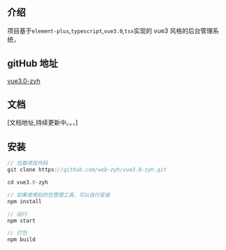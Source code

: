 ## 介绍

项目基于`element-plus`,`typescript`,`vue3.0`,`tsx`实现的 vue3 风格的后台管理系统，

## gitHub 地址

[vue3.0-zyh](https://github.com/web-zyh/vue3.0-zyh.git)

## 文档

[文档地址,持续更新中。。，]

## 安装

```js
// 拉取项目代码
git clone https://github.com/web-zyh/vue3.0-zyh.git

cd vue3.0-zyh

// 如果使用别的包管理工具，可以自行安装
npm install

// 运行
npm start

// 打包
npm build 